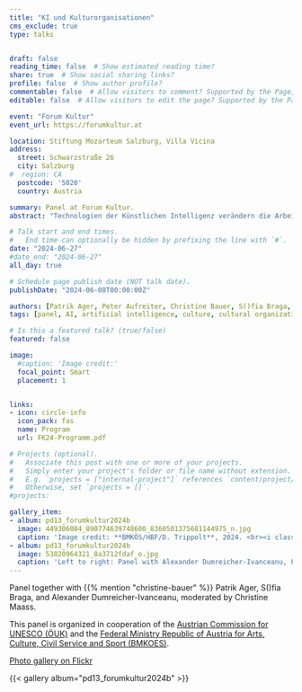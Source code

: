 ```yaml
---
title: "KI und Kulturorganisationen"
cms_exclude: true
type: talks


draft: false
reading_time: false  # Show estimated reading time?
share: true  # Show social sharing links?
profile: false  # Show author profile?
commentable: false  # Allow visitors to comment? Supported by the Page, Post, and Docs content types.
editable: false  # Allow visitors to edit the page? Supported by the Page, Post, and Docs content types.

event: "Forum Kultur"
event_url: https://forumkultur.at

location: Stiftung Mozarteum Salzburg, Villa Vicina
address:
  street: Schwarzstraße 26 
  city: Salzburg
#  region: CA
  postcode: '5020'
  country: Austria

summary: Panel at Forum Kultur.
abstract: "Technologien der Künstlichen Intelligenz verändern die Arbeitsweise in Kunst- und Kulturorganisationen, stellen gewohnte Prämissen in Frage und bringen uns dazu, Neuland in der Vermittlung, Produktion und Verbreitung kultureller Inhalte zu betreten. KI hat darüber hinaus enorme Auswirkungen auf den Zugang zu vielfältigen kulturellen Inhalten. Wie können KI-Technologien in Kunst- und Kulturorganisationen eingesetzt werden? Welche Herausforderungen bestehen – und welcher Weiterentwicklungsbedarf? Welche Chancen bietet Personalisierung für den Kunst- und Kultursektor? Und wie wirken sich Empfehlungsalgorithmen auf die Wahlfreiheit des Publikums und demokratische Prinzipien aus?"

# Talk start and end times.
#   End time can optionally be hidden by prefixing the line with `#`.
date: "2024-06-27"
#date_end: "2024-06-27"
all_day: true

# Schedule page publish date (NOT talk date).
publishDate: "2024-06-08T00:00:00Z"

authors: [Patrik Ager, Peter Aufreiter, Christine Bauer, S()fia Braga, Alexander Dumreicher-Ivanceanu, Klara Koštal, Christine Maass, Stephanie Meisl, Magdalena Reiter, Matthias Röder]
tags: [panel, AI, artificial intelligence, culture, cultural organizations, UNESCO, personalization, recommender systems]

# Is this a featured talk? (true/false)
featured: false

image:
  #caption: 'Image credit:'
  focal_point: Smart
  placement: 1


links:
- icon: circle-info
  icon_pack: fas
  name: Program
  url: FK24-Programm.pdf

# Projects (optional).
#   Associate this post with one or more of your projects.
#   Simply enter your project's folder or file name without extension.
#   E.g. `projects = ["internal-project"]` references `content/project/deep-learning/index.md`.
#   Otherwise, set `projects = []`.
#projects:

gallery_item:
- album: pd13_forumkultur2024b
  image: 449306084_890774639748600_8360501375681144975_n.jpg
  caption: 'Image credit: **BMKÖS/HBF/D. Trippolt**, 2024. <br><i class="fa-brands fa-creative-commons"></i><i class="fa-brands fa-creative-commons-by"></i><i class="fa-brands fa-creative-commons-nd"></i> [CC BY-ND 4.0](https://creativecommons.org/licenses/by-nd/4.0/)' 
- album: pd13_forumkultur2024b
  image: 53820964321_8a3712fdaf_o.jpg
  caption: 'Left to right: Panel with Alexander Dumreicher-Ivanceanu, FAMA---Film and Music Austria, Christina Maaß, UNSECO Commission, Christine Bauer, Paris Lodron University Salzburg, Transmedia artist S()fia Braga, Patrick Ager, Bertelsmann. Image credit: **BMKÖS/HBF/D. Trippolt**, 2024.<br><i class="fa-brands fa-creative-commons"></i><i class="fa-brands fa-creative-commons-by"></i><i class="fa-brands fa-creative-commons-nd"></i> [CC BY-ND 4.0](https://creativecommons.org/licenses/by-nd/4.0/)'
---
```


Panel together with 
{{% mention "christine-bauer" %}} 
Patrik Ager, S()fia Braga, and Alexander Dumreicher-Ivanceanu, moderated by Christine Maass.

This panel is organized in cooperation of the [Austrian Commission for UNESCO (ÖUK)](https://www.unesco.at/en/about-us/austrian-commission-for-unesco) and the [Federal Ministry Republic of Austria for Arts, Culture, Civil Service and Sport (BMKOES)](https://www.bmkoes.gv.at/en.html).

[Photo gallery on Flickr](https://www.flickr.com/photos/bmkoes/albums/72177720318291806)

{{< gallery album="pd13_forumkultur2024b" >}}
